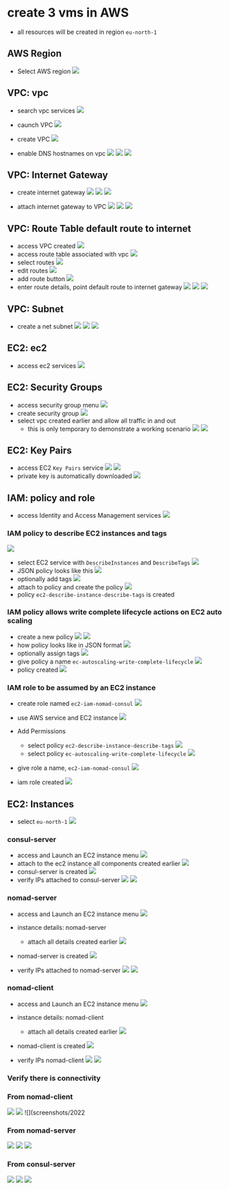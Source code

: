 # create 3 vms in AWS
- all resources will be created in region `eu-north-1`

## AWS Region
- Select AWS region
![](screenshots/2022-04-02-17-27-51.png)

## VPC: vpc
- search vpc services
![](screenshots/2022-04-02-17-32-10.png)

- caunch VPC
![](screenshots/2022-04-02-17-35-17.png)

- create VPC
![](screenshots/2022-04-02-17-39-58.png)

- enable DNS hostnames on vpc
![](screenshots/2022-04-02-18-25-58.png)
![](screenshots/2022-04-02-18-26-49.png)
![](screenshots/2022-04-02-18-27-37.png)

## VPC: Internet Gateway
- create internet gateway
![](screenshots/2022-04-02-18-30-56.png)
![](screenshots/2022-04-02-18-32-51.png)
![](screenshots/2022-04-02-18-33-49.png)

- attach internet gateway to VPC
![](screenshots/2022-04-02-18-35-49.png)
![](screenshots/2022-04-02-18-36-47.png)
![](screenshots/2022-04-02-18-56-57.png)

## VPC: Route Table default route to internet
- access VPC created
![](screenshots/2022-04-02-18-59-33.png)
- access route table associated with vpc
![](screenshots/2022-04-02-19-00-47.png)
- select routes
![](screenshots/2022-04-02-19-01-42.png)
- edit routes
![](screenshots/2022-04-02-19-02-30.png)
- add route button
![](screenshots/2022-04-02-19-03-25.png)
- enter route details, point default route to internet gateway
![](screenshots/2022-04-02-19-07-24.png)
![](screenshots/2022-04-02-19-08-25.png)
![](screenshots/2022-04-02-19-09-12.png)


## VPC: Subnet
- create a net subnet
![](screenshots/2022-04-02-19-10-25.png)
![](screenshots/2022-04-02-19-12-13.png)
![](screenshots/2022-04-02-19-12-44.png)


## EC2: ec2
- access ec2 services
![](screenshots/2022-04-02-19-14-25.png)

## EC2: Security Groups
- access security group menu
![](screenshots/2022-04-02-19-15-41.png)
- create security group
![](screenshots/2022-04-02-19-16-35.png)
- select vpc created earlier and allow all traffic in and out
    - this is only temporary to demonstrate a working scenario
![](screenshots/2022-04-02-19-27-49.png)
![](screenshots/2022-04-02-19-29-44.png)

## EC2: Key Pairs
- access EC2 `Key Pairs` service
![](screenshots/2022-04-02-19-36-50.png)
![](screenshots/2022-04-02-19-37-59.png)
- private key is automatically downloaded
![](screenshots/2022-04-02-19-42-45.png)

## IAM: policy and role
- access Identity and Access Management services
![](screenshots/2022-04-02-20-15-25.png)

### IAM policy to describe EC2 instances and tags
![](screenshots/2022-04-02-20-23-07.png)
- select EC2 service with `DescribeInstances` and `DescribeTags`
![](screenshots/2022-04-02-20-33-20.png)
- JSON policy looks like this
![](screenshots/2022-04-02-20-34-58.png)
- optionally add tags
![](screenshots/2022-04-02-20-48-06.png)
- attach to policy and create the policy
![](screenshots/2022-04-02-20-52-25.png)
- policy `ec2-describe-instance-describe-tags` is created

### IAM policy allows write complete lifecycle actions on EC2 auto scaling
- create a new policy
![](screenshots/2022-04-02-21-00-29.png)
![](screenshots/2022-04-02-21-03-37.png)
- how policy looks like in JSON format
![](screenshots/2022-04-02-21-04-25.png)
- optionally assign tags
![](screenshots/2022-04-02-21-05-27.png)
- give policy a name `ec-autoscaling-write-complete-lifecycle`
![](screenshots/2022-04-02-21-07-29.png)
- policy created
![](screenshots/2022-04-02-21-08-54.png)

### IAM role to be assumed by an EC2 instance
- create role named `ec2-iam-nomad-consul`
![](screenshots/2022-04-02-20-17-42.png)
- use AWS service and EC2 instance
![](screenshots/2022-04-02-20-19-09.png)
- Add Permissions
    - select policy `ec2-describe-instance-describe-tags`
![](screenshots/2022-04-02-21-17-05.png)
    - select policy `ec-autoscaling-write-complete-lifecycle`
![](screenshots/2022-04-02-21-19-48.png)

- give role a name, `ec2-iam-nomad-consul`
![](screenshots/2022-04-02-21-22-25.png)

- iam role created
![](screenshots/2022-04-02-21-23-41.png)

## EC2: Instances
- select `eu-north-1`
![](screenshots/2022-04-02-21-25-21.png)

### consul-server
- access and Launch an EC2 instance menu
![](screenshots/2022-04-02-19-44-55.png)
- attach to the ec2 instance all components created earlier
![](screenshots/2022-04-02-21-33-30.png)
- consul-server is created
![](screenshots/2022-04-02-21-35-17.png)
- verify IPs attached to consul-server
![](screenshots/2022-04-02-21-39-25.png)
![](screenshots/2022-04-02-21-40-49.png)

### nomad-server
- access and Launch an EC2 instance menu
![](screenshots/2022-04-02-19-44-55.png)

- instance details: nomad-server
    - attach all details created earlier
    ![](screenshots/2022-04-02-21-46-54.png)
- nomad-server is created
![](screenshots/2022-04-02-21-48-20.png)
- verify IPs attached to nomad-server
![](screenshots/2022-04-02-21-49-43.png)
![](screenshots/2022-04-02-21-50-43.png)


### nomad-client
- access and Launch an EC2 instance menu
![](screenshots/2022-04-02-21-51-56.png)

- instance details: nomad-client
    -   attach all details created earlier
    ![](screenshots/2022-04-02-21-57-20.png)
- nomad-client is created
![](screenshots/2022-04-02-21-59-00.png)
- verify IPs nomad-client
![](screenshots/2022-04-02-22-00-08.png)
![](screenshots/2022-04-02-22-00-45.png)

### Verify there is connectivity
### From nomad-client
![](screenshots/2022-04-02-22-03-54.png)
![](screenshots/2022-04-02-22-05-10.png)
![](screenshots/2022

### From nomad-server
![](screenshots/2022-04-02-22-09-13.png)
![](screenshots/2022-04-02-22-09-57.png)
![](screenshots/2022-04-02-22-12-20.png)

### From consul-server
![](screenshots/2022-04-02-22-13-17.png)
![](screenshots/2022-04-02-22-13-47.png)
![](screenshots/2022-04-02-22-15-20.png)
